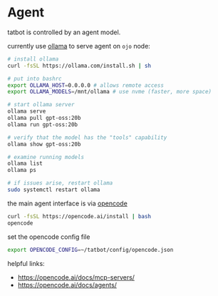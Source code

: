 # Agent

tatbot is controlled by an agent model.

currently use [ollama](https://github.com/ollama/ollama) to serve agent on `ojo` node:

```bash
# install ollama
curl -fsSL https://ollama.com/install.sh | sh

# put into bashrc
export OLLAMA_HOST=0.0.0.0 # allows remote access
export OLLAMA_MODELS=/mnt/ollama # use nvme (faster, more space)

# start ollama server
ollama serve
ollama pull gpt-oss:20b
ollama run gpt-oss:20b

# verify that the model has the "tools" capability
ollama show gpt-oss:20b

# examine running models
ollama list
ollama ps

# if issues arise, restart ollama
sudo systemctl restart ollama
```

the main agent interface is via [opencode](https://github.com/sst/opencode)

```bash
curl -fsSL https://opencode.ai/install | bash
opencode
```

set the opencode config file

```bash
export OPENCODE_CONFIG=~/tatbot/config/opencode.json
```

helpful links:
- https://opencode.ai/docs/mcp-servers/
- https://opencode.ai/docs/agents/